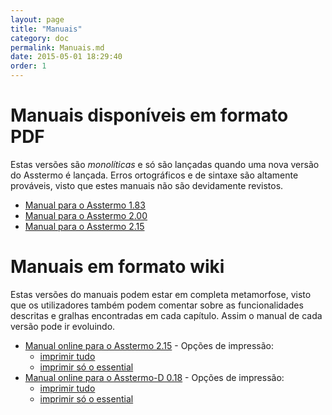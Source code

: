 ```yaml
---
layout: page
title: "Manuais"
category: doc
permalink: Manuais.md
date: 2015-05-01 18:29:40
order: 1
---
```


# Manuais disponíveis em formato PDF
Estas versões são _monolíticas_ e só são lançadas quando uma nova versão do Asstermo é lançada. Erros ortográficos e de sintaxe são altamente prováveis, visto que estes manuais não são devidamente revistos.

  * [Manual para o Asstermo 1.83](https://github.com/asstermo/K/releases/download/v1.83/O.manual.do.ASSTERMO.pdf)
  * [Manual para o Asstermo 2.00](https://github.com/asstermo/K/releases/download/v2.00/O.manual.do.ASSTERMO.2.00.pdf)
  * [Manual para o Asstermo 2.15](https://github.com/asstermo/K/releases/download/v2.15/O.manual.do.ASSTERMO.2.15.pdf)

# Manuais em formato wiki
Estas versões do manuais podem estar em completa metamorfose, visto que os utilizadores também podem comentar sobre as funcionalidades descritas e gralhas encontradas em cada capítulo. Assim o manual de cada versão pode ir evoluindo.

  * [Manual online para o Asstermo 2.15](ManualAsstermo215.md) - Opções de impressão:
    * [imprimir tudo](#)
    * [imprimir só o essential](#)
  * [Manual online para o Asstermo-D 0.18](ManualAsstermoD018.md) - Opções de impressão:
    * [imprimir tudo](#)
    * [imprimir só o essential](#)
